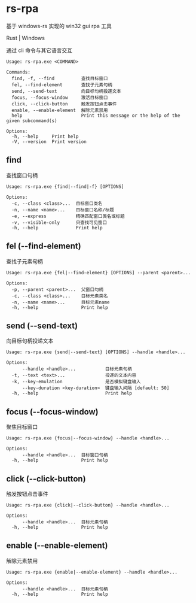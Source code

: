 # rs-rpa

基于 windows-rs 实现的 win32 gui rpa 工具

Rust | Windows

通过 cli 命令与其它语言交互

```
Usage: rs-rpa.exe <COMMAND>

Commands:
  find, -f, --find          查找目标窗口
  fel, --find-element       查找子元素句柄
  send, --send-text         向目标句柄投递文本
  focus, --focus-window     激活目标窗口
  click, --click-button     触发按钮点击事件
  enable, --enable-element  解除元素禁用
  help                      Print this message or the help of the given subcommand(s)

Options:
  -h, --help     Print help
  -V, --version  Print version
```

## find

查找窗口句柄

```
Usage: rs-rpa.exe {find|--find|-f} [OPTIONS]

Options:
  -c, --class <class>...  目标窗口类名
  -n, --name <name>...    目标窗口名称/标题
  -e, --express           精确匹配窗口类名或标题
  -v, --visible-only      只查找可见窗口
  -h, --help              Print help
```

## fel (--find-element)

查找子元素句柄

```
Usage: rs-rpa.exe {fel|--find-element} [OPTIONS] --parent <parent>...

Options:
  -p, --parent <parent>...  父窗口句柄
  -c, --class <class>...    目标元素类名
  -n, --name <name>...      目标元素name
  -h, --help                Print help
```

## send (--send-text)

向目标句柄投递文本

```
Usage: rs-rpa.exe {send|--send-text} [OPTIONS] --handle <handle>...

Options:
      --handle <handle>...           目标元素句柄
  -t, --text <text>...               投递的文本内容
  -k, --key-emulation                是否模拟键盘输入
      --key-duration <key-duration>  键盘输入间隔 [default: 50]
  -h, --help                         Print help
```

## focus (--focus-window)

聚焦目标窗口

```
Usage: rs-rpa.exe {focus|--focus-window} --handle <handle>...

Options:
      --handle <handle>...  目标窗口句柄
  -h, --help                Print help
```

## click (--click-button)

触发按钮点击事件

```
Usage: rs-rpa.exe {click|--click-button} --handle <handle>...

Options:
      --handle <handle>...  目标元素句柄
  -h, --help                Print help
```

## enable (--enable-element)

解除元素禁用

```
Usage: rs-rpa.exe {enable|--enable-element} --handle <handle>...

Options:
      --handle <handle>...  目标元素句柄
  -h, --help                Print help
```
